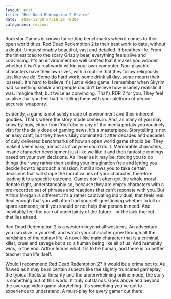 ```yaml
---
layout: post
title: "Red Dead Redemption 2 Review"
date:  2020-11-28 07:18:28 -0300
categories: reviews
---
```

Rockstar Games is known for setting benchmarks when it comes to their open world titles. Red Dead Redemption 2 is their best work to date, without a doubt. Unquestionably beautiful, vast and detailed. It breathes life. From the tiniest toad to the scary Grizzly bear, everything feels alive and convincing. It's an environment so well crafted that it makes you wonder whether it isn't a real world within your own computer. Non-playable characters have their own lives, with a routine that they follow religiously just like we do. Some do hard work, some drink all day, some mourn their loss(es). It's hard to believe it's just a video game. I remember when Skyrim had something similar and people couldn't believe how insanely realistic it was. Imagine that, but twice as convincing. That's RDR 2 for you. They feel so alive that you feel bad for killing them with your plethora of period-accurate weaponry.

Evidently, a game is not solely made of environment and their inherent goodies. That's where the story mode comes in. And, as many of you may know by now, either from YouTube or any of the media portals you routinely visit for the daily dose of gaming news, it's a masterpiece. Storytelling is not an easy craft, but they have visibly dominated it after decades and decades of duly delivered benchmarks of how an open world game should be. They make it seem easy, almost as if anyone could do it. Memorable characters, insane character development just like we like it and then fantastic endings based on your own decisions. As linear as it may be, forcing you to do things their way rather than setting your imagination free and letting you decide how to approach a mission, it still allows you to take certain decisions that will shape the moral values of your character, therefore leading it to a specific outcome. Games don't often get the whole moral debate right, understandably so, because they are empty characters with a pre-recorded set of phrases and reactions that can't resonate with you. But Arthur Morgan is different. It's a rather captivating individual, that feels real. Real enough that you will often find yourself questioning whether to kill or spare someone, or if you should or not help that person in need. And inevitably feel the pain of uncertainty of the future - or the lack thereof - that lies ahead.

Red Dead Redemption 2 is a western beyond all westerns. An adventure you can dive in yourself, and watch your character grow through all the hardships of the outlaw life. A novel-like main character that is a criminal, killer, cruel and savage but also a human being like all of us. And humanity wins, in the end. Arthur learns what it is to be human, and there is no better teacher than life itself.

Would I recommend Red Dead Redemption 2? It would be a crime not to. As flawed as it may be in certain aspects like the slightly truncated gameplay, the typical Rockstar linearity and the underwhelming online mode, the story is something out of this world. It truly outstands. Goes above and beyond the average video game storytelling. It's something you've got to experience to understand. A must-play for every gamer out there.